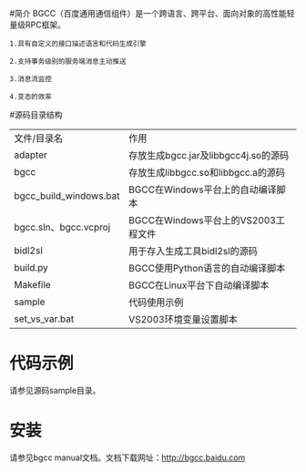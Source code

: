 #简介
BGCC（百度通用通信组件）是一个跨语言、跨平台、面向对象的高性能轻量级RPC框架。

    1.具有自定义的接口描述语言和代码生成引擎

    2.支持事务级别的服务端消息主动推送

    3.消息流监控

    4.变态的效率


#源码目录结构

<table>
    <tr>
        <td>文件/目录名</td>
        <td>作用</td>
    </tr>
    <tr>
        <td>adapter</td>
        <td>存放生成bgcc.jar及libbgcc4j.so的源码</td>
    </tr>
    <tr>
        <td>bgcc</td>
        <td>存放生成libbgcc.so和libbgcc.a的源码</td>
    </tr>
    <tr>
        <td>bgcc_build_windows.bat</td>
        <td>BGCC在Windows平台上的自动编译脚本</td>
    </tr>
    <tr>
        <td>bgcc.sln、bgcc.vcproj</td>
        <td>BGCC在Windows平台上的VS2003工程文件</td>
    </tr>
    <tr>
        <td>bidl2sl</td>
        <td>用于存入生成工具bidl2sl的源码</td>
    </tr>
    <tr>
        <td>build.py</td>
        <td>BGCC使用Python语言的自动编译脚本</td>
    </tr>
    <tr>
        <td>Makefile</td>
        <td>BGCC在Linux平台下自动编译脚本</td>
    </tr>
    <tr>
        <td>sample</td>
        <td>代码使用示例</td>
    </tr>
    <tr>
        <td>set_vs_var.bat </td>
        <td>VS2003环境变量设置脚本</td>
    </tr>
</table>

代码示例
====
请参见源码sample目录。

安装
====
请参见bgcc manual文档。文档下载网址：http://bgcc.baidu.com


